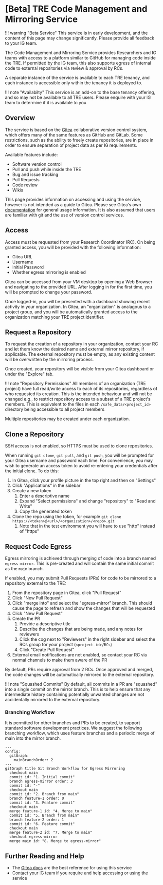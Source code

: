 # \[Beta] TRE Code Management and Mirroring Service

!!! warning "Beta Service"
    This service is in early development, and the content of this page may change significantly. Please provide all feedback to your IG team.

The Code Management and Mirroring Service provides Researchers and IG teams with access to a platform similar to GitHub for managing code inside the TRE. If permitted by the IG team, this also supports egress of internal code to external repositories via review & approval by RCs.

A separate instance of the service is available to each TRE tenancy, and each instance is accessible only within the tenancy it is deployed to.

!!! note "Availabilty"
    This service is an add-on to the base tenancy offering, and so may not be available to all TRE users. Please enquire with your IG team to determine if it is available to you.

## Overview

The service is based on the [Gitea](https://about.gitea.com/) collaborative version control system, which offers many of the same features as GitHub and GitLab. Some restrictions, such as the ability to freely create repositories, are in place in order to ensure separation of project data as per IG requirements.

Available features include:

- Software version control
- Pull and push while inside the TRE
- Bug and issue tracking
- Pull Requests
- Code review
- Wikis

This page provides information on accessing and using the service, however is not intended as a guide to Gitea. Please see Gitea's own [documentation][gitea_docs] for general usage information. It is also assumed that users are familiar with git and the use of version control services.

## Access

Access must be requested from your Research Coordinator (RC). On being granted access, you will be provided with the following information:

- Gitea URL
- Username
- Initial Password
- Whether egress mirroring is enabled

Gitea can be accessed from your VM desktop by opening a Web Browser and navigating to the provided URL. After logging in for the first time, you will be prompted to change your password.

Once logged-in, you will be presented with a dashboard showing recent activity in your organization. In Gitea, an "organization" is analagous to a project group, and you will be automatically granted access to the organization matching your TRE project identifier.

## Request a Repository

To request the creation of a repository in your organization, contact your RC and let them know the desired name and external mirror repository, if applicable. The external repository must be empty, as any existing content will be overwritten by the mirroring process.

Once created, your repository will be visible from your Gitea dashboard or under the "Explore" tab.

!!! note "Repository Permissions"
    All members of an organization (TRE project) have full read/write access to each of its repositories, regardless of who requested its creation. This is the intended behaviour and will not be changed e.g., to restrict repository access to a subset of a TRE project's members. This is equivalent to the files in each `/safe_data/<project_id>` directory being accessible to all project members.

Multiple repositories may be created under each organization.

## Clone a Repository

SSH access is not enabled, so HTTPS must be used to clone repositories.

When running `git clone`, `git pull`, and `git push`, you will be prompted for your Gitea username and password each time. For convenience, you may wish to generate an access token to avoid re-entering your credentials after the initial clone. To do this:

1. In Gitea, click your profile picture in the top right and then on "Settings"
1. Click "Applications" in the sidebar
1. Create a new token
    1. Enter a descriptive name
    1. Expand "Select permissions" and change "repository" to "Read and Write"
    1. Copy the generated token
1. Clone the repo using the token, for example `git clone https://<token>@<url>/<organization>/<repo>.git`
    1. Note that in the test environment you will have to use "http" instead of "https"

## Request Code Egress

Egress mirroring is achieved through merging of code into a branch named `egress-mirror`. This is pre-created and will contain the same initial commit as the `main` branch.

If enabled, you may submit Pull Requests (PRs) for code to be mirrored to a repository external to the TRE:

1. From the repository page in Gitea, click "Pull Request"
1. Click "New Pull Request"
1. Click "merge into" and select the "egress-mirror" branch. This should cause the page to refresh and show the changes that will be requested
1. Click "New Pull Request"
1. Create the PR
    1. Provide a descriptive title
    1. Describe the changes that are being made, and any notes for reviewers
    1. Click the cog next to "Reviewers" in the right sidebar and select the RCs group for your project (`<project-id>/RCs`)
    1. Click "Create Pull Request"
1. External email notifications are not enabled, so contact your RC via normal channels to make them aware of the PR

By default, PRs require approval from 2 RCs. Once approved and merged, the code changes will be automatically mirrored to the external repository.

!!! note "Squashed Commits"
    By default, all commits in a PR are "squashed" into a single commit on the mirror branch. This is to help ensure that any intermediate history containing potentially unwanted changes are not accidentally mirrored to the external repository.

### Branching Workflow

It is permitted for other branches and PRs to be created, to support standard software development practices. We suggest the following branching workflow, which uses feature branches and a periodic merge of main into the mirror branch.

```mermaid
---
config:
  gitGraph:
    mainBranchOrder: 2
---
gitGraph title Git Branch Workflow for Egress Mirroring
  checkout main
  commit id: "1. Initial commit"
  branch egress-mirror order: 3
  commit id: "-"
  checkout main
  commit id: "2. Branch from main"
  branch feature-1 order: 0
  commit id: "3. Feature commit"
  checkout main
  merge feature-1 id: "4. Merge to main"
  commit id: "5. Branch from main"
  branch feature-2 order: 1
  commit id: "6. Feature commit"
  checkout main
  merge feature-2 id: "7. Merge to main"
  checkout egress-mirror
  merge main id: "8. Merge to egress-mirror"
```

## Further Reading and Help

- The [Gitea docs][gitea_docs] are the best reference for using this service
- Contact your IG team if you require and help accessing or using the service

<!-- Links -->

[gitea_docs]: https://docs.gitea.com/
